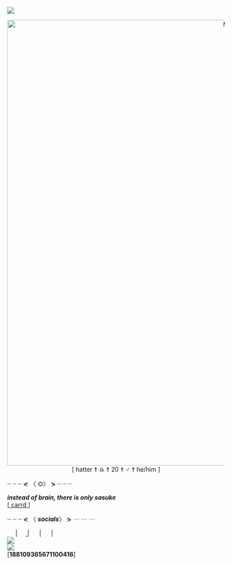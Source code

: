 <img src="https://i.imgur.com/Vrj7p8y.png"><br>
<a align="center">
<p align="center">
<img align="center" src="/github-metrics.svg" alt="Metrics" width="1034"><br>
<a>[</a> hatter <a> ☨ </a> ♎︎ <a> ☨ </a> 20 <a> ☨ </a> ♂ <a> ☨ </a> he/him <a>]</a>
<p>┈     ┈     ┈     ⋞ 〈 <a>⏣</a>〉 ⋟     ┈     ┈     ┈</p>
<p><strong><em>instead of brain, there is only sasuke</em></strong><br>[<a href="https://hattvr.carrd.co/"> carrd </a>]</p>
<p>┈     ┈     ┈     ⋞ 〈 <a><strong><em>socials</em></strong></a>〉 ⋟     ┈     ┈     ┈</p>
<a href="https://open.spotify.com/user/onp0rztbozts40r6zn052fqs9"> <img src="https://cdn.iconscout.com/icon/free/png-512/spotify-11-432546.png" width="15"></a>
| <a href="https://twitter.com/hattvr"><img src="https://i.imgur.com/TkLujRc.png" width="15"> </a>
| <a href="https://discord.com/invite/6cDYfvpUZB"><img src="https://i.imgur.com/9tWKQD4.png" width="15"></a>
| <a href="https://www.instagram.com/hattvr/"><img src="https://i.imgur.com/xmmOcyn.png" width="15"></a>
| <a href="https://www.behance.net/hattvr"><img src="https://cdn.iconscout.com/icon/free/png-256/behance-2506762-2100662.png" width="15"></a><br>
<img src="https://i.imgur.com/YhAXs3d.png" width=""><br>
<img src="https://discord.c99.nl/widget/theme-2/188109365671100416.png" width=""><br>
<a>[</a><strong>188109365671100416</strong><a>]</a>
</a></p>